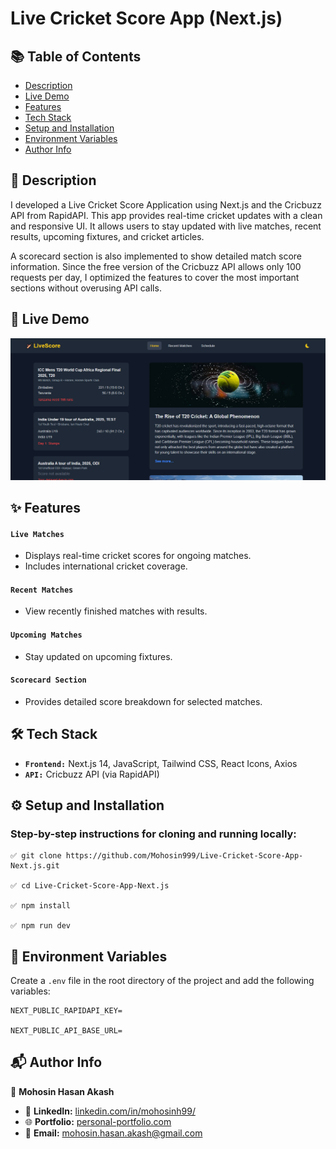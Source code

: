 # Live Cricket Score App (Next.js)

## 📚 Table of Contents

- [Description](#-description)
- [Live Demo](#-live-demo)
- [Features](#-features)
- [Tech Stack](#️-tech-stack)
- [Setup and Installation](#️-setup-and-installation)
- [Environment Variables](#-environment-variables)
- [Author Info](#-author-info)

## 📝 Description

I developed a Live Cricket Score Application using Next.js and the Cricbuzz API from RapidAPI. This app provides real-time cricket updates with a clean and responsive UI. It allows users to stay updated with live matches, recent results, upcoming fixtures, and cricket articles.

A scorecard section is also implemented to show detailed match score information. Since the free version of the Cricbuzz API allows only 100 requests per day, I optimized the features to cover the most important sections without overusing API calls.

## 🚀 Live Demo

[![Project Screenshot](./public/crick-img/live-cricket.png)](https://cricket-live-application-z7ba-nxas4d6u0.vercel.app/)

## ✨ Features

#### `Live Matches`

- Displays real-time cricket scores for ongoing matches.
- Includes international cricket coverage.

#### `Recent Matches`

- View recently finished matches with results.

#### `Upcoming Matches`

- Stay updated on upcoming fixtures.

#### `Scorecard Section`

- Provides detailed score breakdown for selected matches.

## 🛠️ Tech Stack

- **`Frontend:`** Next.js 14, JavaScript, Tailwind CSS, React Icons, Axios
- **`API:`** Cricbuzz API (via RapidAPI)

## ⚙️ Setup and Installation

### Step-by-step instructions for cloning and running locally:

```
✅ git clone https://github.com/Mohosin999/Live-Cricket-Score-App-Next.js.git

✅ cd Live-Cricket-Score-App-Next.js

✅ npm install

✅ npm run dev
```

## 🔑 Environment Variables

Create a `.env` file in the root directory of the project and add the following variables:

```
NEXT_PUBLIC_RAPIDAPI_KEY=

NEXT_PUBLIC_API_BASE_URL=
```

## 📬 Author Info

👤 **Mohosin Hasan Akash**

- 💼 **LinkedIn:** [linkedin.com/in/mohosinh99/](https://www.linkedin.com/in/mohosinh99/)
- 🌐 **Portfolio:** [personal-portfolio.com](https://personal-portfolio-website-brown-nine.vercel.app/)
- 📧 **Email:** mohosin.hasan.akash@gmail.com

